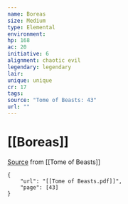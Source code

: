 ```yaml
---
name: Boreas
size: Medium
type: Elemental
environment: 
hp: 168
ac: 20
initiative: 6
alignment: chaotic evil
legendary: legendary
lair: 
unique: unique
cr: 17
tags: 
source: "Tome of Beasts: 43"
url: ""
---
```

# [[Boreas]]

[Source](zotero://open-pdf/library/items/ULEQWHJM?page=43) from [[Tome of Beasts]]

```pdf
{
	"url": "[[Tome of Beasts.pdf]]",
	"page": [43]
}
```

